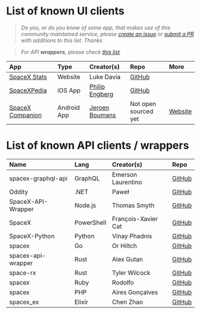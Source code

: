 # List of known UI clients

> _Do you, or do you know of some app, that makes use of this community maintained service, please [create an issue](https://github.com/r-spacex/SpaceX-API/issues/new) or [submit a PR](https://github.com/r-spacex/SpaceX-API/blob/master/CONTRIBUTING.md) with additions to this list. Thanks_

> _For API **wrappers**, please check [this list](https://github.com/r-spacex/SpaceX-API#community-made-api-clients--wrappers)._


|App|Type|Creator(s)|Repo|More|
|:---|:---|:---|:---|:---|
| [SpaceX Stats](http://spacexstats.xyz) | Website | Luke Davia | [GitHub](https://github.com/r-spacex/spacexstats-react) |
| [SpaceXPedia](https://itunes.apple.com/app/spacexpedia/id1434177600?mt=8) | iOS App | [Philip Engberg](https://github.com/philipengberg) | [GitHub](https://github.com/philipengberg/SpaceXPedia) |
| [SpaceX Companion](https://play.google.com/store/apps/details?id=nl.studionoorderlicht.spacex) | Android App | [Jeroen Boumans](https://github.com/jeroenboumans) | Not open sourced yet | [Website](https://spacexcompanion.app)

# List of known API clients / wrappers

|Name|Lang|Creator(s)|Repo|
|:---|:---|:---|:---|
| spacex-graphql-api | GraphQL | Emerson Laurentino | [GitHub](https://github.com/emersonlaurentino/spacex-qraphql-api) |
| Oddity | .NET  | Paweł | [GitHub](https://github.com/Tearth/Oddity) |
| SpaceX-API-Wrapper | Node.js | Thomas Smyth | [GitHub](https://github.com/Thomas-Smyth/SpaceX-API-Wrapper) |
| SpaceX | PowerShell | François-Xavier Cat | [GitHub](https://github.com/lazywinadmin/SpaceX) |
| SpaceX-Python | Python | Vinay Phadnis | [GitHub](https://github.com/phadnisvinay30/SpaceX-Python)
| spacex | Go | Or Hiltch | [GitHub](https://github.com/orcaman/spacex) |
| spacex-api-wrapper | Rust | Alex Gutan | [GitHub](https://github.com/AGutan/spacex-api-wrapper)|
| space-rx | Rust | Tyler Wilcock | [GitHub](https://github.com/twilco/space-rx) |
| spacex | Ruby | Rodolfo | [GitHub](https://github.com/rodolfobandeira/spacex) |
| spacex | PHP | Aires Gonçalves | [GitHub](https://github.com/airesvsg/spacex) |
| spacex_ex | Elixir | Chen Zhao | [GitHub](https://github.com/crunchysoul/spacex_ex) |
